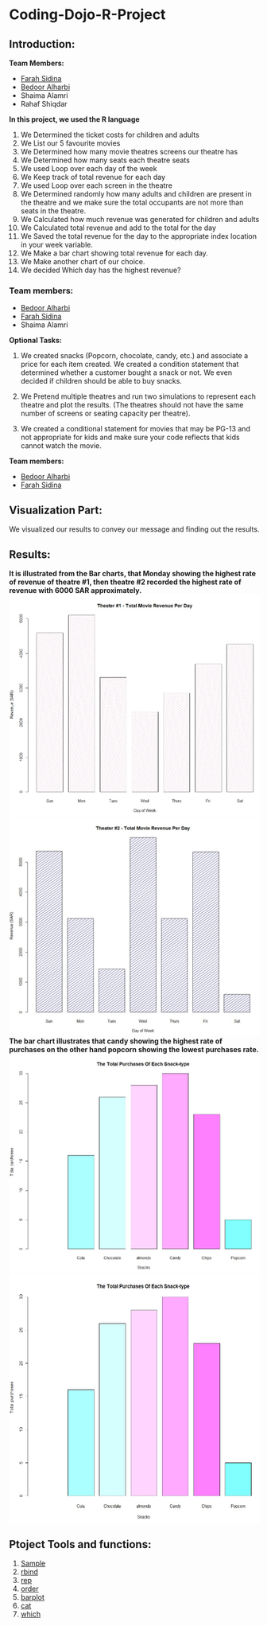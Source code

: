 # Coding-Dojo-R-Project

## Introduction:
**Team Members:**

- [Farah Sidina](https://github.com/faro7ah)
- [Bedoor Alharbi](https://gist.github.com/ibedoor)
- Shaima Alamri
- Rahaf Shiqdar

**In this project, we used the R language**
1. We Determined the ticket costs for children and adults
2.  We List our 5 favourite movies
3. We Determined how many movie theatres screens our theatre has
4. We Determined how many seats each theatre seats
5. We used Loop over each day of the week
6.  We Keep track of total revenue for each day
7. We used Loop over each screen in the theatre
8. We Determined randomly how many adults and children are present in the theatre and we make sure the total occupants are not more than seats in the theatre.
9. We Calculated how much revenue was generated for children and adults
10. We Calculated total revenue and add to the total for the day
11. We  Saved the total revenue for the day to the appropriate index location in your week variable.
12. We Make a bar chart showing total revenue for each day.
13. We Make another chart of our choice.
14. We decided Which day has the highest revenue?
### Team members:
- [Bedoor Alharbi](https://gist.github.com/ibedoor)
- [Farah Sidina](https://github.com/faro7ah)
- Shaima Alamri

**Optional Tasks:**
1. We created snacks (Popcorn, chocolate, candy, etc.) and associate a price for each item created. We created a condition statement that determined whether a customer bought a snack or not. We even decided if children should be able to buy snacks.

2. We Pretend multiple theatres and run two simulations to represent each theatre and plot the results. (The theatres should not have the same number of screens or seating capacity per theatre).
3. We created a conditional statement for movies that may be PG-13 and not appropriate for kids and make sure your code reflects that kids cannot watch the movie.

**Team members:**
- [Bedoor Alharbi](https://gist.github.com/ibedoor)
- [Farah Sidina](https://github.com/faro7ah)

## Visualization Part:
We visualized our results to convey our message and finding out the results.

## Results:
**It is illustrated from the Bar charts, that Monday showing the highest rate of revenue of theatre #1, then theatre #2 recorded the highest rate of revenue with 6000 SAR approximately.**
[![](Bar1.jpg )](https://gist.github.com/faro7ah/01d1a5d341ce2f97542e1d9812e2eabd)
[![](bar2.jpg)](https://gist.github.com/faro7ah/01d1a5d341ce2f97542e1d9812e2eabd)
**The bar chart illustrates that candy showing the highest rate of purchases on the other hand popcorn showing the lowest purchases rate.**
[![](bar4.jpg)](https://gist.github.com/faro7ah/01d1a5d341ce2f97542e1d9812e2eabd)
[<img src="bar4.jpg" width="700" height="500" align="center">](https://gist.github.com/faro7ah/01d1a5d341ce2f97542e1d9812e2eabd)



## Ptoject Tools and functions:
1. [Sample](https://www.rdocumentation.org/packages/base/versions/3.6.2/topics/sample)
2. [rbind](https://www.rdocumentation.org/packages/SparkR/versions/2.4.6/topics/rbind)
3. [rep](https://www.rdocumentation.org/packages/base/versions/3.6.2/topics/rep)
3. [order](https://www.rdocumentation.org/packages/base/versions/3.6.2/topics/order)
4. [barplot](https://www.rdocumentation.org/packages/graphics/versions/3.6.2/topics/barplot)
5. [cat](https://www.rdocumentation.org/packages/base/versions/3.6.2/topics/cat)
6. [which](https://www.rdocumentation.org/packages/base/versions/3.6.2/topics/which)





